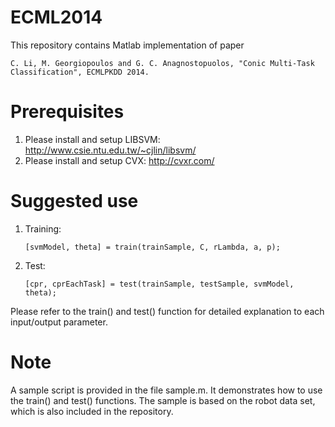 ECML2014
========

This repository contains Matlab implementation of paper

`C. Li, M. Georgiopoulos and G. C. Anagnostopuolos, "Conic Multi-Task Classification", ECMLPKDD 2014.`

# Prerequisites

1. Please install and setup LIBSVM: http://www.csie.ntu.edu.tw/~cjlin/libsvm/
2. Please install and setup CVX: http://cvxr.com/


# Suggested use

1. Training:
  
    `[svmModel, theta] = train(trainSample, C, rLambda, a, p);`

2. Test:

    `[cpr, cprEachTask] = test(trainSample, testSample, svmModel, theta);`


Please refer to the train() and test() function for detailed explanation to each input/output parameter.


# Note

A sample script is provided in the file sample.m. It demonstrates how to use the train() and test() functions. The sample is based on the robot data set, which is also included in the repository.
